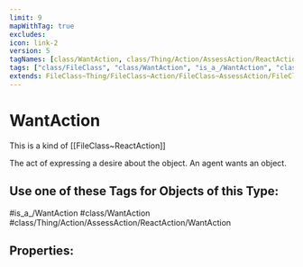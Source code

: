 ```yaml
---
limit: 9
mapWithTag: true
excludes:
icon: link-2
version: 5
tagNames: [class/WantAction, class/Thing/Action/AssessAction/ReactAction/WantAction, is_a_/WantAction, schema-org/WantAction]
tags: ["class/FileClass", "class/WantAction", "is_a_/WantAction", "class/Thing/Action/AssessAction/ReactAction/WantAction"]
extends: FileClass~Thing/FileClass~Action/FileClass~AssessAction/FileClass~ReactAction
---
```


# WantAction
This is a kind of [[FileClass~ReactAction]]

The act of expressing a desire about the object. An agent wants an object.


## Use one of these Tags for Objects of this Type:

#is_a_/WantAction
#class/WantAction
#class/Thing/Action/AssessAction/ReactAction/WantAction

## Properties:


